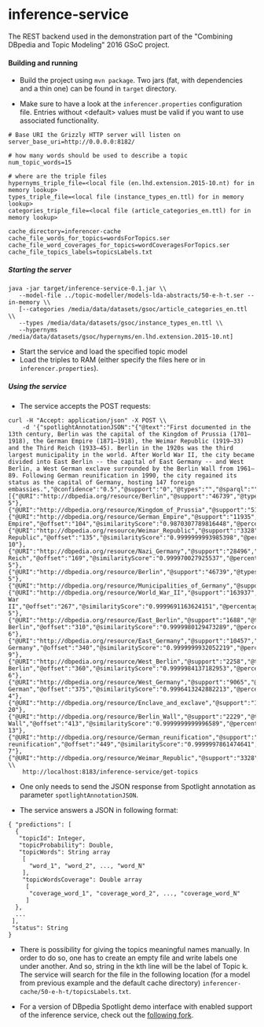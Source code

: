 # inference-service

The REST backend used in the demonstration part of the "Combining DBpedia and Topic Modeling" 2016 GSoC project.

#### Building and running

* Build the project using `mvn package`. Two jars (fat, with dependencies and a thin one) can be found in `target` directory.

* Make sure to have a look at the `inferencer.properties` configuration file.
Entries without &lt;default&gt; values must be valid if you want to use associated functionality.

```
# Base URI the Grizzly HTTP server will listen on
server_base_uri=http://0.0.0.0:8182/

# how many words should be used to describe a topic
num_topic_words=15

# where are the triple files
hypernyms_triple_file=<local file (en.lhd.extension.2015-10.nt) for in memory lookup>
types_triple_file=<local file (instance_types_en.ttl) for in memory lookup>
categories_triple_file=<local file (article_categories_en.ttl) for in memory lookup>

cache_directory=inferencer-cache
cache_file_words_for_topics=wordsForTopics.ser
cache_file_word_coverages_for_topics=wordCoveragesForTopics.ser
cache_file_topics_labels=topicsLabels.txt
```

##### Starting the server

```
java -jar target/inference-service-0.1.jar \\
   --model-file ../topic-modeller/models-lda-abstracts/50-e-h-t.ser --in-memory \\
   [--categories /media/data/datasets/gsoc/article_categories_en.ttl \\
   --types /media/data/datasets/gsoc/instance_types_en.ttl \\
   --hypernyms /media/data/datasets/gsoc/hypernyms/en.lhd.extension.2015-10.nt]

```

* Start the service and load the specified topic model
* Load the triples to RAM (either specify the files here or in `inferencer.properties`).

##### Using the service

* The service accepts the POST requests:
```
curl -H "Accept: application/json" -X POST \\
    -d '{"spotlightAnnotationJSON":"{"@text":"First documented in the 13th century, Berlin was the capital of the Kingdom of Prussia (1701–1918), the German Empire (1871–1918), the Weimar Republic (1919–33) and the Third Reich (1933–45). Berlin in the 1920s was the third largest municipality in the world. After World War II, the city became divided into East Berlin -- the capital of East Germany -- and West Berlin, a West German exclave surrounded by the Berlin Wall from 1961–89. Following German reunification in 1990, the city regained its status as the capital of Germany, hosting 147 foreign embassies.","@confidence":"0.5","@support":"0","@types":"","@sparql":"","@policy":"whitelist","Resources":[{"@URI":"http://dbpedia.org/resource/Berlin","@support":"46739","@types":"Schema:Place,DBpedia:Place,DBpedia:PopulatedPlace,DBpedia:Region,Schema:AdministrativeArea,DBpedia:AdministrativeRegion","@surfaceForm":"Berlin","@offset":"38","@similarityScore":"0.9998758570579835","@percentageOfSecondRank":"6.324471425147983E-5"},{"@URI":"http://dbpedia.org/resource/Kingdom_of_Prussia","@support":"5158","@types":"Schema:Place,DBpedia:Place,DBpedia:PopulatedPlace,Schema:Country,DBpedia:Country","@surfaceForm":"Prussia","@offset":"79","@similarityScore":"0.7819490774521395","@percentageOfSecondRank":"0.2629082834645425"},{"@URI":"http://dbpedia.org/resource/German_Empire","@support":"11935","@types":"Schema:Place,DBpedia:Place,DBpedia:PopulatedPlace,Schema:Country,DBpedia:Country","@surfaceForm":"German Empire","@offset":"104","@similarityScore":"0.9870307789816448","@percentageOfSecondRank":"0.0071095284503395716"},{"@URI":"http://dbpedia.org/resource/Weimar_Republic","@support":"3328","@types":"Schema:Place,DBpedia:Place,DBpedia:PopulatedPlace,Schema:Country,DBpedia:Country","@surfaceForm":"Weimar Republic","@offset":"135","@similarityScore":"0.9999999993985398","@percentageOfSecondRank":"5.96802983833605E-10"},{"@URI":"http://dbpedia.org/resource/Nazi_Germany","@support":"28496","@types":"Schema:Place,DBpedia:Place,DBpedia:PopulatedPlace,Schema:Country,DBpedia:Country","@surfaceForm":"Third Reich","@offset":"169","@similarityScore":"0.999970027925537","@percentageOfSecondRank":"2.8783824766873777E-5"},{"@URI":"http://dbpedia.org/resource/Berlin","@support":"46739","@types":"Schema:Place,DBpedia:Place,DBpedia:PopulatedPlace,DBpedia:Region,Schema:AdministrativeArea,DBpedia:AdministrativeRegion","@surfaceForm":"Berlin","@offset":"192","@similarityScore":"0.9998758570579835","@percentageOfSecondRank":"6.324471425147983E-5"},{"@URI":"http://dbpedia.org/resource/Municipalities_of_Germany","@support":"8098","@types":"","@surfaceForm":"municipality","@offset":"234","@similarityScore":"0.8087650517513935","@percentageOfSecondRank":"0.22978871403858298"},{"@URI":"http://dbpedia.org/resource/World_War_II","@support":"163937","@types":"","@surfaceForm":"World War II","@offset":"267","@similarityScore":"0.9999691163624151","@percentageOfSecondRank":"2.2825526578918066E-5"},{"@URI":"http://dbpedia.org/resource/East_Berlin","@support":"1688","@types":"Schema:Place,DBpedia:Place,DBpedia:PopulatedPlace,DBpedia:Region,Schema:AdministrativeArea,DBpedia:AdministrativeRegion","@surfaceForm":"East Berlin","@offset":"310","@similarityScore":"0.9999980129473289","@percentageOfSecondRank":"1.987056612783919E-6"},{"@URI":"http://dbpedia.org/resource/East_Germany","@support":"10457","@types":"Schema:Place,DBpedia:Place,DBpedia:PopulatedPlace,Schema:Country,DBpedia:Country","@surfaceForm":"East Germany","@offset":"340","@similarityScore":"0.9999999932052219","@percentageOfSecondRank":"6.794780107670407E-9"},{"@URI":"http://dbpedia.org/resource/West_Berlin","@support":"2258","@types":"Schema:Place,DBpedia:Place,DBpedia:PopulatedPlace,DBpedia:Region,Schema:AdministrativeArea,DBpedia:AdministrativeRegion","@surfaceForm":"West Berlin","@offset":"360","@similarityScore":"0.9999984137182953","@percentageOfSecondRank":"1.5862842176286193E-6"},{"@URI":"http://dbpedia.org/resource/West_Germany","@support":"9065","@types":"Schema:Place,DBpedia:Place,DBpedia:PopulatedPlace,Schema:Country,DBpedia:Country","@surfaceForm":"West German","@offset":"375","@similarityScore":"0.9996413242882213","@percentageOfSecondRank":"3.5874521388146836E-4"},{"@URI":"http://dbpedia.org/resource/Enclave_and_exclave","@support":"1984","@types":"","@surfaceForm":"exclave","@offset":"387","@similarityScore":"1.0","@percentageOfSecondRank":"1.0646119271806581E-20"},{"@URI":"http://dbpedia.org/resource/Berlin_Wall","@support":"2229","@types":"Schema:Place,DBpedia:Place,DBpedia:ArchitecturalStructure,DBpedia:Building","@surfaceForm":"Berlin Wall","@offset":"413","@similarityScore":"0.9999999999996589","@percentageOfSecondRank":"3.165311358261024E-13"},{"@URI":"http://dbpedia.org/resource/German_reunification","@support":"1989","@types":"","@surfaceForm":"German reunification","@offset":"449","@similarityScore":"0.9999997861474641","@percentageOfSecondRank":"1.5374345655254399E-7"},{"@URI":"http://dbpedia.org/resource/Weimar_Republic","@support":"3328","@types":"Schema:Place,DBpedia:Place,DBpedia:PopulatedPlace,Schema:Country,DBpedia:Country","@surfaceForm":"Germany","@offset":"526","@similarityScore":"0.8151587420656723","@percentageOfSecondRank":"0.2098942527082445"}]}"}' \\
    http://localhost:8183/inference-service/get-topics
```

* One only needs to send the JSON response from Spotlight annotation as parameter `spotlightAnnotationJSON`.

* The service answers a JSON in following format:

```
{ "predictions": [
  {
   "topicId": Integer,
   "topicProbability": Double,
   "topicWords": String array
    [
      "word_1", "word_2", ..., "word_N"
    ],
    "topicWordsCoverage": Double array
     [
      "coverage_word_1", "coverage_word_2", ..., "coverage_word_N"
     ]
  },
  ...
 ],
 "status": String
}
```

* There is possibility for giving the topics meaningful names manually.
In order to do so, one has to create an empty file and write labels one under another.
And so, string in the kth line will be the label of Topic k.
The service will search for the file in the following location (for a model from previous example and the default cache directory) `inferencer-cache/50-e-h-t/topicsLabels.txt`.

* For a version of DBpedia Spotlight demo interface with enabled support of the inference service, check out the [following fork](https://github.com/wojtuch/demo).
